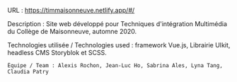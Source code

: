 URL : https://timmaisonneuve.netlify.app/#/

Description : Site web développé pour Techniques d'intégration Multimédia du Collège de Maisonneuve, automne 2020.

Technologies utilisée / Technologies used : framework Vue.js, Librairie UIkit, headless CMS Storyblok et SCSS.
                                            
    Équipe / Team : Alexis Rochon, Jean-Luc Ho, Sabrina Ales, Lyna Tang, Claudia Patry
